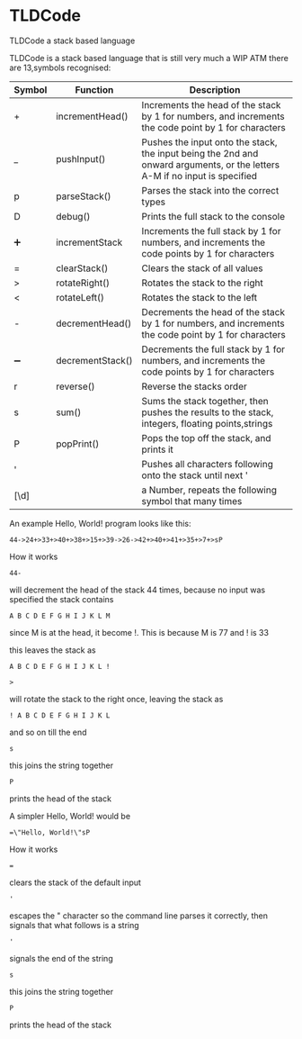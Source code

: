 # TLDCode
TLDCode a stack based language

TLDCode is a stack based language that is still very much a WIP
ATM there are 13,symbols recognised:

| Symbol | Function         | Description                                                                                                                |
|--------|------------------|----------------------------------------------------------------------------------------------------------------------------|
| +      | incrementHead()  | Increments the head of the stack by 1 for numbers, and increments the code point by 1 for characters                       |
| _      | pushInput()      | Pushes the input onto the stack, the input being the 2nd and onward arguments, or the letters A-M if no input is specified |
| p      | parseStack()     | Parses the stack into the correct types                                                                                    |
| D      | debug()          | Prints the full stack to the console                                                                                       |
| ➕      | incrementStack   | Increments the full stack by 1 for numbers, and increments the code points by 1 for characters                             |
| =      | clearStack()     | Clears the stack of all values                                                                                             |
| >      | rotateRight()    | Rotates the stack to the right                                                                                             |
| <      | rotateLeft()     | Rotates the stack to the left                                                                                              |
| -      | decrementHead()  | Decrements the head of the stack by 1 for numbers, and increments the code point by 1 for characters                       |
| ➖      | decrementStack() | Decrements the full stack by 1 for numbers, and increments the code points by 1 for characters                             |
| r      | reverse()        | Reverse the stacks order                                                                                                   |
| s      | sum()            | Sums the stack together, then pushes the results to the stack, integers, floating points,strings                           |
| P      | popPrint()       | Pops the top off the stack, and prints it                                                                                  |
| '      |                  | Pushes all characters following onto the stack until next '                                                                |
| [\d]    |                   | a Number, repeats the following symbol that many times                                                                   |

An example Hello, World! program looks like this:

```
44->24+>33+>40+>38+>15+>39->26->42+>40+>41+>35+>7+>sP
```
How it works
```
44-
```
will decrement the head of the stack 44 times, because no input was specified the stack contains 
```
A B C D E F G H I J K L M
```
since M is at the head, it become !. This is because M is 77 and ! is 33

this leaves the stack as
```
A B C D E F G H I J K L !
```
```
>
```
will rotate the stack to the right once, leaving the stack as
```
! A B C D E F G H I J K L
```
and so on till the end
```
s
```
this joins the string together

```
P
```
prints the head of the stack

A simpler Hello, World! would be
```
=\"Hello, World!\"sP
```

How it works

```
=
```
clears the stack of the default input

```
'
```
escapes the " character so the command line parses it correctly, then signals that what follows is a string

```
'
```
signals the end of the string

```
s
```
this joins the string together

```
P
```
prints the head of the stack